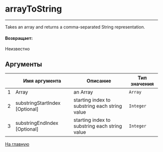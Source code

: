 # arrayToString

---

Takes an array and returns a comma-separated String representation.

#### Возвращает:

Неизвестно

## Аргументы

|  | Имя аргумента | Описание | Тип значения |
| --- | --- | --- | --- |
| 1 | Array | an Array | `Array` |
| 2 | substringStartIndex [Optional] | starting index to substring each string value | `Integer` |
| 3 | substringEndIndex [Optional] | starting index to substring each string value | `Integer` |



[На главную](./ecmfunctions/)
